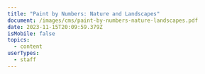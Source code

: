 ```yaml
---
title: "Paint by Numbers: Nature and Landscapes"
document: /images/cms/paint-by-numbers-nature-landscapes.pdf
date: 2023-11-15T20:09:59.379Z
isMobile: false
topics:
  - content
userTypes:
  - staff
---
```

